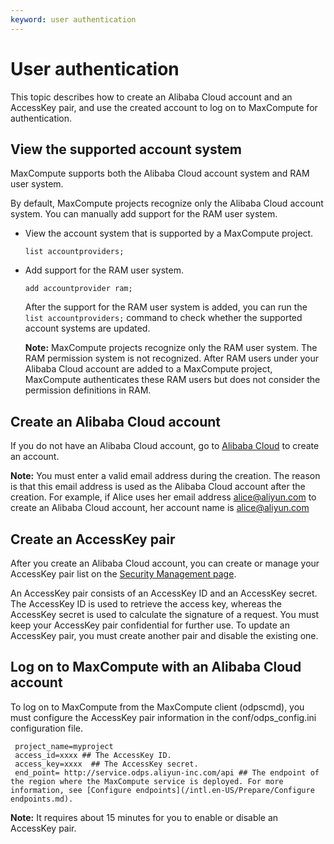 ```yaml
---
keyword: user authentication
---
```


# User authentication

This topic describes how to create an Alibaba Cloud account and an AccessKey pair, and use the created account to log on to MaxCompute for authentication.

## View the supported account system

MaxCompute supports both the Alibaba Cloud account system and RAM user system.

By default, MaxCompute projects recognize only the Alibaba Cloud account system. You can manually add support for the RAM user system.

-   View the account system that is supported by a MaxCompute project.

    ```
    list accountproviders;
    ```

-   Add support for the RAM user system.

    ```
    add accountprovider ram;
    ```

    After the support for the RAM user system is added, you can run the `list accountproviders;` command to check whether the supported account systems are updated.

    **Note:** MaxCompute projects recognize only the RAM user system. The RAM permission system is not recognized. After RAM users under your Alibaba Cloud account are added to a MaxCompute project, MaxCompute authenticates these RAM users but does not consider the permission definitions in RAM.


## Create an Alibaba Cloud account

If you do not have an Alibaba Cloud account, go to [Alibaba Cloud](https://www.alibabacloud.com/) to create an account.

**Note:** You must enter a valid email address during the creation. The reason is that this email address is used as the Alibaba Cloud account after the creation. For example, if Alice uses her email address alice@aliyun.com to create an Alibaba Cloud account, her account name is alice@aliyun.com

## Create an AccessKey pair

After you create an Alibaba Cloud account, you can create or manage your AccessKey pair list on the [Security Management page](http://i.aliyun.com/access_key).

An AccessKey pair consists of an AccessKey ID and an AccessKey secret. The AccessKey ID is used to retrieve the access key, whereas the AccessKey secret is used to calculate the signature of a request. You must keep your AccessKey pair confidential for further use. To update an AccessKey pair, you must create another pair and disable the existing one.

## Log on to MaxCompute with an Alibaba Cloud account

To log on to MaxCompute from the MaxCompute client \(odpscmd\), you must configure the AccessKey pair information in the conf/odps\_config.ini configuration file.

```
 project_name=myproject
 access_id=xxxx ## The AccessKey ID.
 access_key=xxxx  ## The AccessKey secret.
 end_point= http://service.odps.aliyun-inc.com/api ## The endpoint of the region where the MaxCompute service is deployed. For more information, see [Configure endpoints](/intl.en-US/Prepare/Configure endpoints.md).
```

**Note:** It requires about 15 minutes for you to enable or disable an AccessKey pair.


